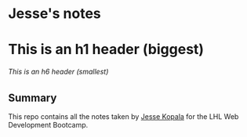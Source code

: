 # Jesse's notes

# This is an h1 header (biggest)
###### This is an h6 header (smallest)

## Summary

This repo contains all the notes taken by [Jesse Kopala](https://github.com/jdkopala) for the LHL Web Development Bootcamp.
